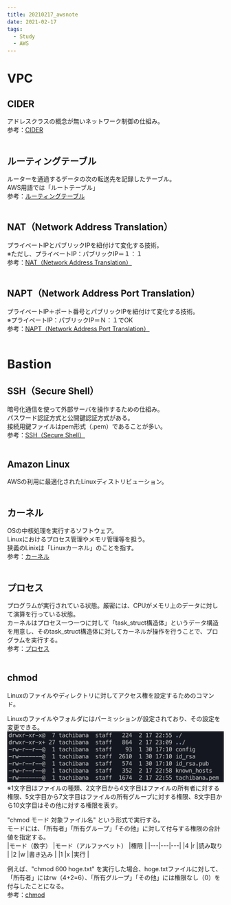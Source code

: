 ```yaml
---
title: 20210217_awsnote
date: 2021-02-17
tags:
  - Study
  - AWS
---
```

# VPC
## CIDER  
アドレスクラスの概念が無いネットワーク制御の仕組み。  
参考：[CIDER](https://wa3.i-3-i.info/word11989.html)  
<br>

## ルーティングテーブル
ルーターを通過するデータの次の転送先を記録したテーブル。  
AWS用語では「ルートテーブル」  
参考：[ルーティングテーブル](https://qiita.com/cafedrip/items/8f0cc9544910cba23be8)  
<br>

## NAT（Network Address Translation）
プライベートIPとパブリックIPを紐付けて変化する技術。  
※ただし、プライベートIP：パブリックIP＝１：１  
参考：[NAT（Network Address Translation）](https://wa3.i-3-i.info/word11978.html)  
<br>

## NAPT（Network Address Port Translation）
プライベートIP＋ポート番号とパブリックIPを紐付けて変化する技術。  
※プライベートIP：パブリックIP＝Ｎ：１でOK  
参考：[NAPT（Network Address Port Translation）](https://wa3.i-3-i.info/word11979.html)  
<br>

# Bastion
## SSH（Secure Shell）  
暗号化通信を使って外部サーバを操作するための仕組み。  
パスワード認証方式と公開鍵認証方式がある。  
接続用鍵ファイルはpem形式（.pem）であることが多い。  
参考：[SSH（Secure Shell）](https://wa3.i-3-i.info/word11722.html)  
<br>

## Amazon Linux  
AWSの利用に最適化されたLinuxディストリビューション。  
<br>

## カーネル
OSの中核処理を実行するソフトウェア。  
Linuxにおけるプロセス管理やメモリ管理等を担う。  
狭義のLinixは「Linuxカーネル」のことを指す。  
参考：[カーネル](https://qiita.com/uguis410/items/17ec1e447e9716bfdca7)  
<br>

## プロセス
プログラムが実行されている状態。厳密には、CPUがメモリ上のデータに対して演算を行っている状態。  
カーネルはプロセス一つ一つに対して「task_struct構造体」というデータ構造を用意し、そのtask_struct構造体に対してカーネルが操作を行うことで、プログラムを実行する。  
参考：[プロセス](https://qiita.com/uguis410/items/17ec1e447e9716bfdca7)  
<br>

## chmod  
Linuxのファイルやディレクトリに対してアクセス権を設定するためのコマンド。  

Linuxのファイルやフォルダにはパーミッションが設定されており、その設定を変更できる。  
![](./images/linuxpermission.png)  
※1文字目はファイルの種類、2文字目から4文字目はファイルの所有者に対する権限、5文字目から7文字目はファイルの所有グループに対する権限、8文字目から10文字目はその他に対する権限を表す。  

"chmod モード 対象ファイル名" という形式で実行する。  
モードには、「所有者」「所有グループ」「その他」に対して付与する権限の合計値を指定する。  
|モード（数字）  |モード（アルファベット）  |権限  |
|---|---|---|
|4  |r  |読み取り  |
|2  |w  |書き込み  |
|1  |x  |実行  |

例えば、"chmod 600 hoge.txt" を実行した場合、hoge.txtファイルに対して、「所有者」にはrw（4+2=6）、「所有グループ」「その他」には権限なし（0）を付与したことになる。  
参考：[chmod](https://qiita.com/shisama/items/5f4c4fa768642aad9e06)  
<br>